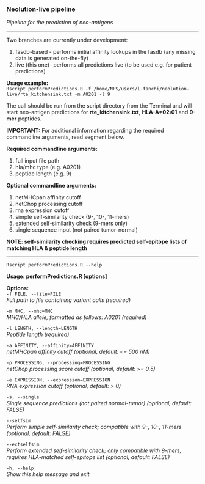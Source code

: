 ### **Neolution-live pipeline**  
*Pipeline for the prediction of neo-antigens*

---

Two branches are currently under development: 

1. fasdb-based - performs initial affinity lookups in the fasdb (any missing data is generated on-the-fly)  
2. live (this one)- performs all predictions live (to be used e.g. for patient predictions)  

**Usage example:**  
`Rscript performPredictions.R -f /home/NFS/users/l.fanchi/neolution-live/rte_kitchensink.txt -m A0201 -l 9`

The call should be run from the script directory from the Terminal and will start neo-antigen predictions for **rte_kitchensink.txt**, __HLA-A*02:01__ and **9-mer** peptides.

**IMPORTANT:** For additional information regarding the required commandline arguments, read segment below.

**Required commandline arguments:**  

1. full input file path
2. hla/mhc type (e.g. A0201)
3. peptide length (e.g. 9) 

**Optional commandline arguments:**  

1. netMHCpan affinity cutoff
2. netChop processing cutoff
3. rna expression cutoff
4. simple self-similarity check (9-, 10-, 11-mers)
5. extended self-similarity check (9-mers only)
6. single sequence input (not paired tumor-normal)

**NOTE: self-similarity checking requires predicted self-epitope lists of matching HLA & peptide length**

---

`Rscript performPredictions.R --help`  

**Usage: performPredictions.R [options]**

**Options:**  
`-f FILE, --file=FILE`  
*Full path to file containing variant calls (required)*

`-m MHC, --mhc=MHC`  
*MHC/HLA allele, formatted as follows: A0201 (required)*

`-l LENGTH, --length=LENGTH`  
*Peptide length (required)*

`-a AFFINITY, --affinity=AFFINITY`  
*netMHCpan affinity cutoff (optional, default: <= 500 nM)*

`-p PROCESSING, --processing=PROCESSING`  
*netChop processing score cutoff (optional, default: >= 0.5)*

`-e EXPRESSION, --expression=EXPRESSION`  
*RNA expression cutoff (optional, default: > 0)*

`-s, --single`  
*Single sequence predictions (not paired normal-tumor) (optional, default: FALSE)*

`--selfsim`  
*Perform simple self-similarity check; compatible with 9-, 10-, 11-mers (optional, default: FALSE)*

`--extselfsim`  
*Perform extended self-similarity check; only compatible with 9-mers, requires HLA-matched self-epitope list (optional, default: FALSE)*

`-h, --help`  
*Show this help message and exit*